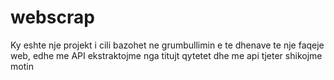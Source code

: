 # webscrap
Ky eshte nje projekt i cili bazohet ne grumbullimin e te dhenave te nje faqeje web, edhe me API ekstraktojme nga titujt qytetet dhe me api tjeter shikojme motin
